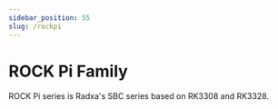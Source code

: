 ```yaml
---
sidebar_position: 55
slug: /rockpi
---
```


# ROCK Pi Family

ROCK Pi series is Radxa's SBC series based on RK3308 and RK3328.
